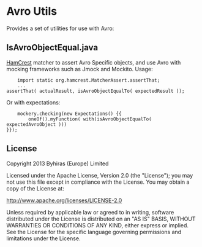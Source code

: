 # Avro Utils

Provides a set of utilities for use with Avro:

## IsAvroObjectEqual.java

[HamCrest](http://hamcrest.org) matcher to assert Avro Specific objects, and use Avro with mocking frameworks such as Jmock and Mockito. Usage:

        import static org.hamcrest.MatcherAssert.assertThat;
        ...
	assertThat( actualResult, isAvroObjectEqualTo( expectedResult ));

Or with expectations:

        mockery.checking(new Expectations() {{
            oneOf().myFunction( with(isAvroObjectEqualTo( expectedAvroObject )))
	}});


## License

Copyright 2013 Byhiras (Europe) Limited

Licensed under the Apache License, Version 2.0 (the "License");
you may not use this file except in compliance with the License.
You may obtain a copy of the License at: 

http://www.apache.org/licenses/LICENSE-2.0

Unless required by applicable law or agreed to in writing, software
distributed under the License is distributed on an "AS IS" BASIS,
WITHOUT WARRANTIES OR CONDITIONS OF ANY KIND, either express or implied.
See the License for the specific language governing permissions and
limitations under the License.

